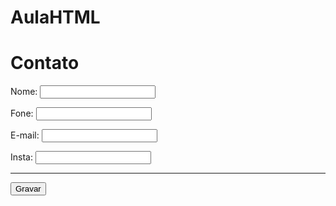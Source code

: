 # AulaHTML

<!DOCTYPE html>
<html lang="en">
<head>
  <meta charset="utf-8">
  <meta name="viewport" content="width=device-width, initial-scale=1">
  <title> Contato </title>
</head>
<body>
<form action="gravar.php" method="post">
		<h1> Contato </h1>
		<p>Nome: <input type="text" name="nome" maxlength="35"></p>
		<p>Fone: <input type="text" name="fone" maxlength="14"></p>
		<p>E-mail: <input type="text" name="email" maxlength="35"></p>
		<p>Insta: <input type="text" name="insta" maxlength="25"></p>
		<hr>
		<p><input type="submit" name="brGravar" value="Gravar"></p>
</form>
</body>

</html>

